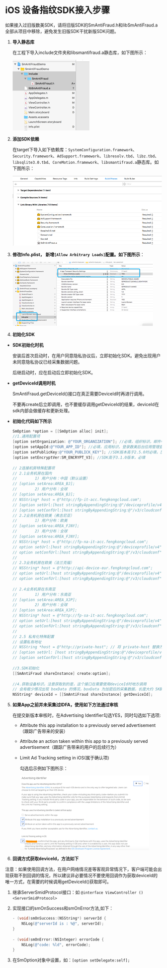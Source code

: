 # iOS 设备指纹SDK接入步骤

如果接入过旧版数美SDK，请将旧版SDK的SmAntiFraud.h和libSmAntiFraud.a全部从项目中移除，避免发生旧版SDK干扰新版SDK问题。

1. **导入静态库**

   在工程下导入include文件夹和libsmantifraud.a静态库，如下图所示：

   <img src="./res/res_001.png" />

2. **添加SDK依赖**

   在target下导入如下依赖库：`SystemConfiguration.framework`、`Security.framework`、`AdSupport.framework`、`libresolv.tbd`、`libz.tbd`、`libsqlite3.0.tbd`、`CoreMotion.framework`、`libsmantifraud.a`静态库。如下图所示：

   <img src="./res/res_002.png" />

3. **修改Info.plist， 新增`[Allow Arbitrary Loads]`配置。如下图所示**：

   <img src="./res/res_003.png" />

4.  **初始化SDK**

   - **SDK初始化时机**

     安装后首次启动时，在用户同意隐私协议后，立即初始化SDK。避免出现用户未同意隐私协议已经采集数据问题。

     后继启动时，应在启动后立即初始化SDK。

   - **getDeviceId调用时机**

     SmAntiFraud.getDeviceId()接口在真正需要DeviceId时再进行调用。

     不要再create后立即调用，也不要缓存调用getDeviceId的结果，deviceId在sdk内部会做缓存和更新处理。

   - **初始化代码如下所示**

     ```objective-c
     SmOption *option = [[SmOption alloc] init];
     //1.通用配置项
     [option setOrganization: @"YOUR_ORGANIZATION"]; //必填，组织标识，邮件中organization项
     [option setAppId:@"YOUR_APP_ID"]; //必填，应用标识，登录数美后台应用管理查看，没有合适值，可以写 default
     [option setPublicKey:@"YOUR_PUBLICK_KEY"]; //SDK版本高于2.5.0时必填，加密KEY，邮件中ios_public_key附件内容
     [option setEncryptVer:SM_ENCRYPT_V3]; //SDK高于3.1.0版本，必填
     
     // 2连接机房特殊配置项
     // 2.1业务机房在国内
     //        1) 用户分布：中国（默认设置）
     // [option setArea:AREA_BJ];
     //        2) 用户分布：全球
     // [option setArea:AREA_BJ];
     // NSString* host = @"http://fp-it-acc.fengkongcloud.com";
     // [option setUrl:[host stringByAppendingString:@"/deviceprofile/v4"]];
     // [option setConfUrl:[host stringByAppendingString:@"/v3/cloudconf"]];
     // 2.2业务机房在欧美（弗吉尼亚）
     //        1) 用户分布：欧美
     // [option setArea:AREA_FJNY];
     //        2) 用户分布：全球
     // [option setArea:AREA_FJNY];
     // NSString* host = @"http://fp-na-it-acc.fengkongcloud.com";
     // option setUrl:[host stringByAppendingString:@"/deviceprofile/v4"]];
     // option setConfUrl:[host stringByAppendingString:@"/v3/cloudconf"]];
     //
     // 2.3业务机房在欧美（法兰克福）
     // NSString* host = @"http://api-device-eur.fengkongcloud.com";
     // option setUrl:[host stringByAppendingString:@"/deviceprofile/v4"]];
     // option setConfUrl:[host stringByAppendingString:@"/v3/cloudconf"]];
     
     // 2.4业务机房在东南亚
     //        1) 用户分布：东南亚
     // [option setArea:AREA_XJP];
     //        2) 用户分布：全球
     // [option setArea:AREA_XJP];
     // NSString* host = @"http://fp-sa-it-acc.fengkongcloud.com";
     // option setUrl:[host stringByAppendingString:@"/deviceprofile/v4"]];
     // option setConfUrl:[host stringByAppendingString:@"/v3/cloudconf"]];
     // 
     // 2.5 私有化特殊配置
     // 设置私有地址
     // NSString *host = @"http://private-host"; // 将 private-host 替换为您自己的主机名（域名）
     // [option setUrl: [host stringByAppendingString:@"/deviceprofile/v4"]];
     // [option setConfUrl:[host stringByAppendingString:@"/v3/cloudconf"]];
     
     //3.SDK初始化
     [[SmAntiFraud shareInstance] create:option]; 
     
     //4.获取设备标识，注意获取到的是，这个接口在需要使用deviceId时地方调用
     // 会有极少情况出现 boxData 的情况，boxData 为加密后的采集数据，长度大约 5KB
     NSString* deviceId = [[SmAntiFraud shareInstance] getDeviceId];
     
     ```

5. **如果App之前并未采集过IDFA，使用如下方法通过审核** 

   在提交新版本审核时，在Advertising Identifier勾选YES，同时勾选如下选项:

   - Attribute this app installation to a previously served advertisement（跟踪广告带来的安装）

   - Attribute an action taken within this app to a previously served advertisement（跟踪广告带来的用户的后续行为）

   - Limit Ad Tracking setting in iOS(属于确认项)

     勾选后示例如下图所示：

     <img src="./res/res_004.png" />

6.  **回调方式获取deviceId，方法如下**

   注意：如果使用回调方法，在用户网络情况差等客观异常情况下，客户端可能会出现获取不到回调的情况，所以建议非必要情况不要使用回调作为获取deviceId的唯一方式，在需要的时候调用getDeviceId()获取即可。

   

   1. 继承ServerSmidProtocol接口：如 `@interface ViewController () <ServerSmidProtocol>`

   2. 实现接口的smOnSuccess和smOnError方法,如下：

      ```objective-c
      - (void)smOnSuccess:(NSString*) serverId {
          NSLog(@"serverId is : %@", serverId);
      }
      
      - (void)smOnError:(NSInteger) errorCode {
          NSLog(@"code: %ld", errorCode);
      }
      
      ```

   3. 在SmOption对象中设置，如：`[option setDelegate:self];`

      